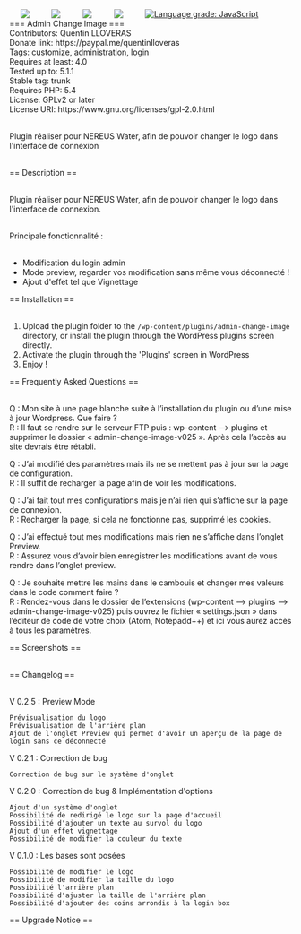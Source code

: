 <div style="display:flex;justify-content:space-around;"><img src="https://img.shields.io/badge/version-0.2.5-green.svg"/>
<img src="https://img.shields.io/github/repo-size/NeoNeTech/AdminChangeImage.svg"/>
<img src="https://img.shields.io/github/languages/count/NeoNeTech/AdminChangeImage.svg?color=green"/>
<img src="https://img.shields.io/github/license/NeoNeTech/AdminChangeImage.svg"/>
<a href="https://lgtm.com/projects/g/NeoNeTech/AdminChangeImage/context:javascript"><img alt="Language grade: JavaScript" src="https://img.shields.io/lgtm/grade/javascript/g/NeoNeTech/AdminChangeImage.svg?logo=lgtm&logoWidth=18"/></a>
<br />
</div>
=== Admin Change Image ===<br />
Contributors: Quentin LLOVERAS<br />
Donate link: https://paypal.me/quentinlloveras<br />
Tags: customize, administration, login<br />
Requires at least: 4.0<br />
Tested up to: 5.1.1<br />
Stable tag: trunk<br />
Requires PHP: 5.4<br />
License: GPLv2 or later<br />
License URI: https://www.gnu.org/licenses/gpl-2.0.html<br /><br />

Plugin réaliser pour NEREUS Water, afin de pouvoir changer le logo dans l'interface de connexion<br /><br />

== Description ==<br /><br />

Plugin réaliser pour NEREUS Water, afin de pouvoir changer le logo dans l'interface de connexion.<br /><br />

Principale fonctionnalité :<br /><br />

* Modification du login admin
* Mode preview, regarder vos modification sans même vous déconnecté !
* Ajout d'effet tel que Vignettage

== Installation ==<br /><br />

1. Upload the plugin folder to the `/wp-content/plugins/admin-change-image` directory, or install the plugin through the WordPress plugins screen directly.
1. Activate the plugin through the 'Plugins' screen in WordPress
1. Enjoy !

== Frequently Asked Questions ==<br /><br />

Q : Mon site à une page blanche suite à l’installation du plugin ou d’une mise à jour Wordpress. Que faire ?<br />
R : Il faut se rendre sur le serveur FTP puis : wp-content --> plugins et supprimer le dossier « admin-change-image-v025 ». Après cela l’accès au site devrais être rétabli.

Q : J’ai modifié des paramètres mais ils ne se mettent pas à jour sur la page de configuration.<br />
R : Il suffit de recharger la page afin de voir les modifications.	

Q : J’ai fait tout mes configurations mais je n’ai rien qui s’affiche sur la page de connexion.<br />
R : Recharger la page, si cela ne fonctionne pas, supprimé les cookies.

Q : J’ai effectué tout mes modifications mais rien ne s’affiche dans l’onglet Preview.<br />
R : Assurez vous d’avoir bien enregistrer les modifications avant de vous rendre dans l’onglet preview.

Q : Je souhaite mettre les mains dans le cambouis et changer mes valeurs dans le code comment faire ?<br />
R : Rendez-vous dans le dossier de l’extensions (wp-content --> plugins --> admin-change-image-v025) puis ouvrez le fichier « settings.json » dans l’éditeur de code de votre choix (Atom, Notepadd++) et ici vous aurez accès à tous les paramètres.<br />

== Screenshots ==<br /><br />


== Changelog ==<br /><br />

V 0.2.5 : Preview Mode

    Prévisualisation du logo
    Prévisualisation de l'arrière plan
    Ajout de l'onglet Preview qui permet d'avoir un aperçu de la page de login sans ce déconnecté

V 0.2.1 : Correction de bug

    Correction de bug sur le système d'onglet

V 0.2.0 : Correction de bug & Implémentation d'options

    Ajout d'un système d'onglet
    Possibilité de redirigé le logo sur la page d'accueil
    Possibilité d'ajouter un texte au survol du logo
    Ajout d'un effet vignettage
    Possibilité de modifier la couleur du texte

V 0.1.0 : Les bases sont posées

    Possibilité de modifier le logo
    Possibilité de modifier la taille du logo
    Possibilité l'arrière plan
    Possibilité d'ajuster la taille de l'arrière plan
    Possibilité d'ajouter des coins arrondis à la login box


== Upgrade Notice ==

